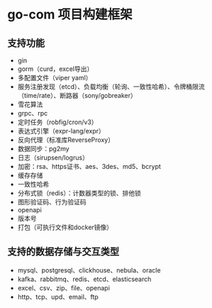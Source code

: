 # go-com 项目构建框架

## 支持功能
* gin
* gorm（curd，excel导出）
* 多配置文件（viper yaml）
* 服务注册发现（etcd）、负载均衡（轮询、一致性哈希）、令牌桶限流（time/rate）、断路器（sony/gobreaker）
* 雪花算法
* grpc、rpc
* 定时任务（robfig/cron/v3）
* 表达式引擎（expr-lang/expr）
* 反向代理（标准库ReverseProxy）
* 数据同步：pg2my
* 日志（sirupsen/logrus）
* 加密：rsa、https证书、aes、3des、md5、bcrypt
* 缓存存储
* 一致性哈希
* 分布式锁（redis）：计数器类型的锁、排他锁
* 图形验证码、行为验证码
* openapi
* 版本号
* 打包（可执行文件和docker镜像）

## 支持的数据存储与交互类型
* mysql、postgresql、clickhouse、nebula、oracle
* kafka、rabbitmq、redis、etcd、elasticsearch
* excel、csv、zip、file、openapi
* http、tcp、upd、email、ftp
